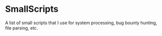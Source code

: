 # SmallScripts
A list of small scripts that I use for system processing, bug bounty hunting, file parsing, etc.
